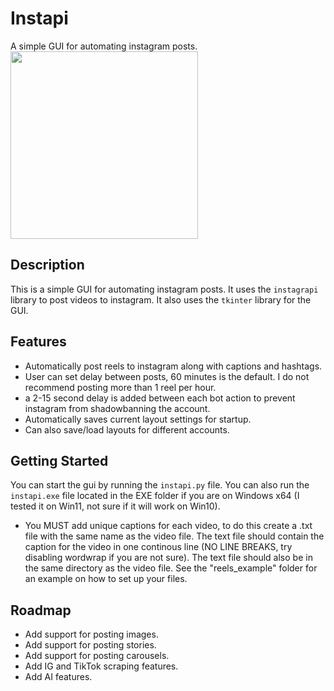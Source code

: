 # Instapi

A simple GUI for automating instagram posts.  
<img src="https://github.com/galavera/instapi/assets/155681070/6dfeb96d-28a3-473b-a3d3-4eb4c33f7fb0" width="300">
## Description

This is a simple GUI for automating instagram posts. It uses the `instagrapi` library to post videos to 
instagram. It also uses the `tkinter` library for the GUI. 

## Features
* Automatically post reels to instagram along with captions and hashtags.
* User can set delay between posts, 60 minutes is the default. I do not recommend posting more than 1 reel per hour.
* a 2-15 second delay is added between each bot action to prevent instagram from shadowbanning the account.
* Automatically saves current layout settings for startup.
* Can also save/load layouts for different accounts.

## Getting Started
You can start the gui by running the `instapi.py` file. You can also run the `instapi.exe` file located in the EXE folder if you are on Windows x64 (I tested it on Win11, not sure if it will work on Win10).

* You MUST add unique captions for each video, to do this create a .txt file with the same name as the video file. The text file should contain the caption for the video in one continous line (NO LINE BREAKS, try disabling wordwrap if you are not sure). The text file should also be in the same directory as the video file. See the "reels_example" folder for an example on how to set up your files.

## Roadmap
* Add support for posting images.
* Add support for posting stories.
* Add support for posting carousels.
* Add IG and TikTok scraping features.
* Add AI features.
